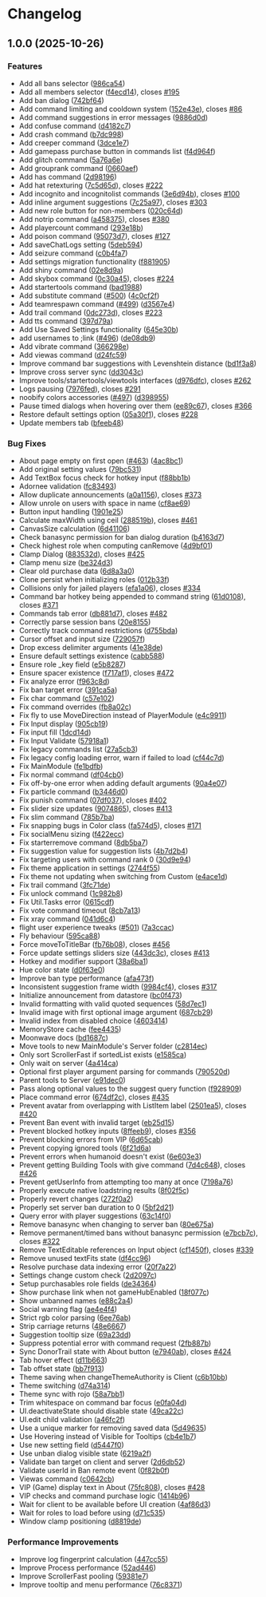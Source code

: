 # Changelog

## 1.0.0 (2025-10-26)


### Features

* Add all bans selector ([986ca54](https://github.com/kohls-admin/kohls-admin/commit/986ca5440bdbf8a7764be800d04516fc8fa617ab))
* Add all members selector ([f4ecd14](https://github.com/kohls-admin/kohls-admin/commit/f4ecd14a4e12dcf9d45f4b25af97e603715c3986)), closes [#195](https://github.com/kohls-admin/kohls-admin/issues/195)
* Add ban dialog ([742bf64](https://github.com/kohls-admin/kohls-admin/commit/742bf64eb2e412e960b75d2f2c8847c915ec4152))
* Add command limiting and cooldown system ([152e43e](https://github.com/kohls-admin/kohls-admin/commit/152e43eb1dbfaa3d48deff6adf389c02b6b8c9e2)), closes [#86](https://github.com/kohls-admin/kohls-admin/issues/86)
* Add command suggestions in error messages ([9886d0d](https://github.com/kohls-admin/kohls-admin/commit/9886d0d00b9e0eca13811af315495304d573a11f))
* Add confuse command ([d4182c7](https://github.com/kohls-admin/kohls-admin/commit/d4182c7163bdf538e6631af6382b92f15201af10))
* Add crash command ([b7dc998](https://github.com/kohls-admin/kohls-admin/commit/b7dc998c8af49b9bf08499fe96cfb501c981b0c3))
* Add creeper command ([3dce1e7](https://github.com/kohls-admin/kohls-admin/commit/3dce1e7fe56acc88a5209f2176611581e866a356))
* Add gamepass purchase button in commands list ([f4d964f](https://github.com/kohls-admin/kohls-admin/commit/f4d964f9854634fecbfb23c7fcfe2ba1d8126deb))
* Add glitch command ([5a76a6e](https://github.com/kohls-admin/kohls-admin/commit/5a76a6e7ba07cef40f48ec555146a12b23e1e877))
* Add grouprank command ([0660aef](https://github.com/kohls-admin/kohls-admin/commit/0660aeffd5ae480ce43d28226a0e2f3d81c4aa57))
* Add has command ([2d98196](https://github.com/kohls-admin/kohls-admin/commit/2d98196ad79ba6ae3d6bfc30e640fe9fc5c4f5ec))
* Add hat retexturing ([7c5d65d](https://github.com/kohls-admin/kohls-admin/commit/7c5d65de5657560fcc09288e6f8728a80d083bf9)), closes [#222](https://github.com/kohls-admin/kohls-admin/issues/222)
* Add incognito and incognitolist commands ([3e6d94b](https://github.com/kohls-admin/kohls-admin/commit/3e6d94badc34130b7cecce17da7e7e9312a5c123)), closes [#100](https://github.com/kohls-admin/kohls-admin/issues/100)
* Add inline argument suggestions ([7c25a97](https://github.com/kohls-admin/kohls-admin/commit/7c25a970b0b69a4bf4a3db6af98637bb977b46af)), closes [#303](https://github.com/kohls-admin/kohls-admin/issues/303)
* Add new role button for non-members ([020c64d](https://github.com/kohls-admin/kohls-admin/commit/020c64d9d6ffc4d2e3c33b80ce71fc3ddcda27b9))
* Add notrip command ([a458375](https://github.com/kohls-admin/kohls-admin/commit/a4583751093ba7b94c2bac7935bbea152c01f638)), closes [#380](https://github.com/kohls-admin/kohls-admin/issues/380)
* Add playercount command ([293e18b](https://github.com/kohls-admin/kohls-admin/commit/293e18b68f93cfe0a159a7099f0bee4548dc5641))
* Add poison command ([95073d7](https://github.com/kohls-admin/kohls-admin/commit/95073d7945f48834c7df215bcb971c900475d32d)), closes [#127](https://github.com/kohls-admin/kohls-admin/issues/127)
* Add saveChatLogs setting ([5deb594](https://github.com/kohls-admin/kohls-admin/commit/5deb594a226cffa007c01569783567b173f2cf76))
* Add seizure command ([c0b4fa7](https://github.com/kohls-admin/kohls-admin/commit/c0b4fa7e5e6535d59851f930a720446f83cbd53d))
* Add settings migration functionality ([f881905](https://github.com/kohls-admin/kohls-admin/commit/f8819050ec25c249986301b9dcf60336195b02b6))
* Add shiny command ([02e8d9a](https://github.com/kohls-admin/kohls-admin/commit/02e8d9adf52d85c28f9c486007fc5d94336f3cc6))
* Add skybox command ([0c30a45](https://github.com/kohls-admin/kohls-admin/commit/0c30a4510527005f54d0661a12f05d5d63d01d68)), closes [#224](https://github.com/kohls-admin/kohls-admin/issues/224)
* Add startertools command ([bad1988](https://github.com/kohls-admin/kohls-admin/commit/bad198891ae0ae20658645a95a8f5516352a8227))
* Add substitute command ([#500](https://github.com/kohls-admin/kohls-admin/issues/500)) ([4c0cf2f](https://github.com/kohls-admin/kohls-admin/commit/4c0cf2faf153d6d19e316d8df4c550d396d2db6f))
* Add teamrespawn command ([#499](https://github.com/kohls-admin/kohls-admin/issues/499)) ([d3567e4](https://github.com/kohls-admin/kohls-admin/commit/d3567e4d9e0d9bf87111f03771b90a2a8a08cb32))
* Add trail command ([0dc273d](https://github.com/kohls-admin/kohls-admin/commit/0dc273d39561484c0f125466ced2a6d15c2d1c89)), closes [#223](https://github.com/kohls-admin/kohls-admin/issues/223)
* Add tts command ([397d79a](https://github.com/kohls-admin/kohls-admin/commit/397d79a821e749b73180d40768e17f8d89173580))
* Add Use Saved Settings functionality ([645e30b](https://github.com/kohls-admin/kohls-admin/commit/645e30b639f6a5f209fee46426d3cb57d7ae65ec))
* add usernames to ;link ([#496](https://github.com/kohls-admin/kohls-admin/issues/496)) ([de08db9](https://github.com/kohls-admin/kohls-admin/commit/de08db9153e94ca12418044c477ba60d2f8440e9))
* Add vibrate command ([366298e](https://github.com/kohls-admin/kohls-admin/commit/366298ef175cdbb881fce6f0951d16d28bd3d0ad))
* Add viewas command ([d24fc59](https://github.com/kohls-admin/kohls-admin/commit/d24fc5953a75a893a103c2f4c4adc80946f43264))
* Improve command bar suggestions with Levenshtein distance ([bd1f3a8](https://github.com/kohls-admin/kohls-admin/commit/bd1f3a8971fb5a53a615ae4ae325d9bba8c7e9e5))
* Improve cross server sync ([dd3043c](https://github.com/kohls-admin/kohls-admin/commit/dd3043c7d3b1b2ca547859ce8cd0d7bc16a4891b))
* Improve tools/startertools/viewtools interfaces ([d976dfc](https://github.com/kohls-admin/kohls-admin/commit/d976dfcd930971405e42ff4cf0c114155ce84403)), closes [#262](https://github.com/kohls-admin/kohls-admin/issues/262)
* Logs pausing ([7976fed](https://github.com/kohls-admin/kohls-admin/commit/7976fed61f80dd37004d70b99a365b9b99926dc0)), closes [#291](https://github.com/kohls-admin/kohls-admin/issues/291)
* noobify colors accessories ([#497](https://github.com/kohls-admin/kohls-admin/issues/497)) ([d398955](https://github.com/kohls-admin/kohls-admin/commit/d398955a5e3c4113307355338e52029801bc3341))
* Pause timed dialogs when hovering over them ([ee89c67](https://github.com/kohls-admin/kohls-admin/commit/ee89c6796dea9015676e8827fe60b40c4cd05373)), closes [#366](https://github.com/kohls-admin/kohls-admin/issues/366)
* Restore default settings option ([05a30f1](https://github.com/kohls-admin/kohls-admin/commit/05a30f140f53307653f0d2b2d65ada5b92f25d63)), closes [#228](https://github.com/kohls-admin/kohls-admin/issues/228)
* Update members tab ([bfeeb48](https://github.com/kohls-admin/kohls-admin/commit/bfeeb48affb2b2857f7a96b3ced1b41f50fce817))


### Bug Fixes

* About page empty on first open ([#463](https://github.com/kohls-admin/kohls-admin/issues/463)) ([4ac8bc1](https://github.com/kohls-admin/kohls-admin/commit/4ac8bc1e9203da00a9ed781beb5cb042d986dd33))
* Add original setting values ([79bc531](https://github.com/kohls-admin/kohls-admin/commit/79bc531a81ebbba1dc62b0758bff2b95a2613d87))
* Add TextBox focus check for hotkey input ([f88bb1b](https://github.com/kohls-admin/kohls-admin/commit/f88bb1bb7e526af8ffeac27fa651d0faf34b32fe))
* Adornee validation ([fc83493](https://github.com/kohls-admin/kohls-admin/commit/fc834937d3564c115fe7b3c73cb51312890d1db4))
* Allow duplicate announcements ([a0a1156](https://github.com/kohls-admin/kohls-admin/commit/a0a1156e9b2faf132f46f489c334d113050730ef)), closes [#373](https://github.com/kohls-admin/kohls-admin/issues/373)
* Allow unrole on users with space in name ([cf8ae69](https://github.com/kohls-admin/kohls-admin/commit/cf8ae69c9dc228ef1252a5705d95ce9aa375c3d9))
* Button input handling ([1901e25](https://github.com/kohls-admin/kohls-admin/commit/1901e253d0dfddeac8af9aa3328046d7d45f7047))
* Calculate maxWidth using ceil ([288519b](https://github.com/kohls-admin/kohls-admin/commit/288519b176438b69bd381c69b97e432ee58b4394)), closes [#461](https://github.com/kohls-admin/kohls-admin/issues/461)
* CanvasSize calculation ([6d41106](https://github.com/kohls-admin/kohls-admin/commit/6d41106b5ed234555b4e29a9e5f1f43220130813))
* Check banasync permission for ban dialog duration ([b4163d7](https://github.com/kohls-admin/kohls-admin/commit/b4163d786fc5c95ffb69dc8a9a4c1645d2b53762))
* Check highest role when computing canRemove ([4d9bf01](https://github.com/kohls-admin/kohls-admin/commit/4d9bf01839a09e28a33b948383a8dbadfdcd63b5))
* Clamp Dialog ([883532d](https://github.com/kohls-admin/kohls-admin/commit/883532d6211c956c9efd1598a07fe31342856f62)), closes [#425](https://github.com/kohls-admin/kohls-admin/issues/425)
* Clamp menu size ([be324d3](https://github.com/kohls-admin/kohls-admin/commit/be324d3807aa1a06d4c48004150b0da7b9966452))
* Clear old purchase data ([6d8a3a0](https://github.com/kohls-admin/kohls-admin/commit/6d8a3a0b36dd48b4ac39ba73df5c0b610019c99d))
* Clone persist when initializing roles ([012b33f](https://github.com/kohls-admin/kohls-admin/commit/012b33f86a59d3a95d463fbcd58eabea7a24b060))
* Collisions only for jailed players ([efa1a06](https://github.com/kohls-admin/kohls-admin/commit/efa1a0607ff05a32505548d0926147aa6068ffad)), closes [#334](https://github.com/kohls-admin/kohls-admin/issues/334)
* Command bar hotkey being appended to command string ([61d0108](https://github.com/kohls-admin/kohls-admin/commit/61d0108373a81ad3718db25f9619a290a7c32fba)), closes [#371](https://github.com/kohls-admin/kohls-admin/issues/371)
* Commands tab error ([db881d7](https://github.com/kohls-admin/kohls-admin/commit/db881d75697be29d4694d1eb48ed6048dc759197)), closes [#482](https://github.com/kohls-admin/kohls-admin/issues/482)
* Correctly parse session bans ([20e8155](https://github.com/kohls-admin/kohls-admin/commit/20e8155b6d05244666fed3e36b0a065bcdaac0cd))
* Correctly track command restrictions ([d755bda](https://github.com/kohls-admin/kohls-admin/commit/d755bda3f820b2f1d8c9a96d484f79039b9fb09a))
* Cursor offset and input size ([729057f](https://github.com/kohls-admin/kohls-admin/commit/729057fc0c72e4951563062f1b848a5d2801582d))
* Drop excess delimiter arguments ([41e38de](https://github.com/kohls-admin/kohls-admin/commit/41e38de2c89581ea94c084e9b2d6812c004fe691))
* Ensure default settings existence ([cabb588](https://github.com/kohls-admin/kohls-admin/commit/cabb588683735613958d1b416aeebfaf03fc071a))
* Ensure role _key field ([e5b8287](https://github.com/kohls-admin/kohls-admin/commit/e5b8287b2a86b543301310aeb411e72ba0f3c840))
* Ensure spacer existence ([f717af1](https://github.com/kohls-admin/kohls-admin/commit/f717af1edc4dfa397f382e5475bab692bd4f71de)), closes [#472](https://github.com/kohls-admin/kohls-admin/issues/472)
* Fix analyze error ([f963c8d](https://github.com/kohls-admin/kohls-admin/commit/f963c8da786c23cd0f82b7d0f58e0b60f11a6d52))
* Fix ban target error ([391ca5a](https://github.com/kohls-admin/kohls-admin/commit/391ca5aea9b6e7b9fb31a5a1328528d55d58b85e))
* Fix char command ([c57e102](https://github.com/kohls-admin/kohls-admin/commit/c57e10276d6413d420ddba64613467d9b6a15f26))
* Fix command overrides ([fb8a02c](https://github.com/kohls-admin/kohls-admin/commit/fb8a02c074b6ff5489f637663087b25f4b6a4c42))
* Fix fly to use MoveDirection instead of PlayerModule ([e4c9911](https://github.com/kohls-admin/kohls-admin/commit/e4c99117b9b21de7dab6ef41c0fd8e6b8a567504))
* Fix Input display ([905cb19](https://github.com/kohls-admin/kohls-admin/commit/905cb1961b656f6d8aff2091be714457df856cc1))
* Fix input fill ([1dcd14d](https://github.com/kohls-admin/kohls-admin/commit/1dcd14da73fefab19bab902b27801be17acc7703))
* Fix Input Validate ([57918a1](https://github.com/kohls-admin/kohls-admin/commit/57918a15e11b44d23cace8de3b5da6d52a57fadc))
* Fix legacy commands list ([27a5cb3](https://github.com/kohls-admin/kohls-admin/commit/27a5cb39ed910d46d0abc75bba20d7f351c2a759))
* Fix legacy config loading error, warn if failed to load ([cf44c7d](https://github.com/kohls-admin/kohls-admin/commit/cf44c7dd6908c85733716ebae49eb0ea902bedfb))
* Fix MainModule ([fe1bdfb](https://github.com/kohls-admin/kohls-admin/commit/fe1bdfb6b19a6789c514d76f8eee867ef7b11b54))
* Fix normal command ([df04cb0](https://github.com/kohls-admin/kohls-admin/commit/df04cb0d356d2ac973e4790afa5b8a62424f6dce))
* Fix off-by-one error when adding default arguments ([90a4e07](https://github.com/kohls-admin/kohls-admin/commit/90a4e071391bec61fa9fcf29c84a70bc89de85cd))
* Fix particle command ([b3446d0](https://github.com/kohls-admin/kohls-admin/commit/b3446d0394f78ef45d442dfe5f382731b3847332))
* Fix punish command ([07df037](https://github.com/kohls-admin/kohls-admin/commit/07df0374c41330c5df9ad2d3beb5c210ca6b4b9e)), closes [#402](https://github.com/kohls-admin/kohls-admin/issues/402)
* Fix slider size updates ([9074865](https://github.com/kohls-admin/kohls-admin/commit/90748650e6bfe863b24f383ff4cfe72e73b5c7a2)), closes [#413](https://github.com/kohls-admin/kohls-admin/issues/413)
* Fix slim command ([785b7ba](https://github.com/kohls-admin/kohls-admin/commit/785b7baeb76e93637b2d2a350bd2855551b7d6cd))
* Fix snapping bugs in Color class ([fa574d5](https://github.com/kohls-admin/kohls-admin/commit/fa574d5e293030a3155cbfab4d069982817e3151)), closes [#171](https://github.com/kohls-admin/kohls-admin/issues/171)
* Fix socialMenu sizing ([f422ecc](https://github.com/kohls-admin/kohls-admin/commit/f422ecc16bf50ea39a09b20bf72c2febf7b3fe52))
* Fix starterremove command ([8db5ba7](https://github.com/kohls-admin/kohls-admin/commit/8db5ba768b9459194cc4656d96f6687a8729fb98))
* Fix suggestion value for suggestion lists ([4b7d2b4](https://github.com/kohls-admin/kohls-admin/commit/4b7d2b41d4ea28e10b96142ce335b69efd1c9114))
* Fix targeting users with command rank 0 ([30d9e94](https://github.com/kohls-admin/kohls-admin/commit/30d9e942c3e27fec8f16fb5fddf3e1145acaa236))
* Fix theme application in settings ([2744f55](https://github.com/kohls-admin/kohls-admin/commit/2744f55aea1a02975909dcfe14df11bf35c55330))
* Fix theme not updating when switching from Custom ([e4ace1d](https://github.com/kohls-admin/kohls-admin/commit/e4ace1d7e449d6ee8daab4d40bc8a023db437ee5))
* Fix trail command ([3fc71de](https://github.com/kohls-admin/kohls-admin/commit/3fc71de57d18e1e2c7e72e65fc721fb043bf8532))
* Fix unlock command ([1c982b8](https://github.com/kohls-admin/kohls-admin/commit/1c982b89607c171c213b87048712028933d96ab8))
* Fix Util.Tasks error ([0615cdf](https://github.com/kohls-admin/kohls-admin/commit/0615cdf20ba614afd667c12b54d70c2f6a63941a))
* Fix vote command timeout ([8cb7a13](https://github.com/kohls-admin/kohls-admin/commit/8cb7a1353ef19e9cc995487ca2fe2178f0cd62ac))
* Fix xray command ([041d6c4](https://github.com/kohls-admin/kohls-admin/commit/041d6c494a1751c2a8f3dd1e2cc7ff7a50a186d1))
* flight user experience tweaks ([#501](https://github.com/kohls-admin/kohls-admin/issues/501)) ([7a3ccac](https://github.com/kohls-admin/kohls-admin/commit/7a3ccac5f021efd48fa37d349c0283f949ac5fd2))
* Fly behaviour ([595ca88](https://github.com/kohls-admin/kohls-admin/commit/595ca88bc38f2b5f09407bcebd83e663bd5b111d))
* Force moveToTitleBar ([fb76b08](https://github.com/kohls-admin/kohls-admin/commit/fb76b0866dc495808481f742e19291952dbfeca5)), closes [#456](https://github.com/kohls-admin/kohls-admin/issues/456)
* Force update settings sliders size ([443dc3c](https://github.com/kohls-admin/kohls-admin/commit/443dc3c6af0f1325eaa110341571265ad5bf4b86)), closes [#413](https://github.com/kohls-admin/kohls-admin/issues/413)
* Hotkey and modifier support ([38a6ba1](https://github.com/kohls-admin/kohls-admin/commit/38a6ba1bf0a6eed06ffe00b2386ab5c5af404438))
* Hue color state ([d0f63e0](https://github.com/kohls-admin/kohls-admin/commit/d0f63e0eb4672d5a4137ac62a783dbf661182b30))
* Improve ban type performance ([afa473f](https://github.com/kohls-admin/kohls-admin/commit/afa473fb207379405dfda9c499291db5b26e1250))
* Inconsistent suggestion frame width ([9984cf4](https://github.com/kohls-admin/kohls-admin/commit/9984cf4b9621898e1ca026f7326747824c69a3a6)), closes [#317](https://github.com/kohls-admin/kohls-admin/issues/317)
* Initialize announcement from datastore ([bc0f473](https://github.com/kohls-admin/kohls-admin/commit/bc0f473a2cf98d6e7feaa34f90e767a48fd7554d))
* Invalid formatting with valid quoted sequences ([58d7ec1](https://github.com/kohls-admin/kohls-admin/commit/58d7ec159f5d87660182fdeb62fbd4c29d957464))
* Invalid image with first optional image argument ([687cb29](https://github.com/kohls-admin/kohls-admin/commit/687cb29fd4857c46f23ccccecf93a6cd733ae01d))
* Invalid index from disabled choice ([4603414](https://github.com/kohls-admin/kohls-admin/commit/460341481479783ef5c3073bef4703bcf1368e3f))
* MemoryStore cache ([fee4435](https://github.com/kohls-admin/kohls-admin/commit/fee4435cbcfbbaee8835cf0b8c3a7e17a9976c86))
* Moonwave docs ([bd1687c](https://github.com/kohls-admin/kohls-admin/commit/bd1687c1d66024c91edee85d6332d008338ecd79))
* Move tools to new MainModule's Server folder ([c2814ec](https://github.com/kohls-admin/kohls-admin/commit/c2814ec476f823fee9b99cdfb9751d76e58928e3))
* Only sort ScrollerFast if sortedList exists ([e1585ca](https://github.com/kohls-admin/kohls-admin/commit/e1585ca2199e4102076f3392e1974f8f748c9326))
* Only wait on server ([4a414ca](https://github.com/kohls-admin/kohls-admin/commit/4a414ca2806279c120b1bf4427bf14a1c629c415))
* Optional first player argument parsing for commands ([790520d](https://github.com/kohls-admin/kohls-admin/commit/790520dfc514a95c4d7ed85938a621e11ef5381d))
* Parent tools to Server ([e91dec0](https://github.com/kohls-admin/kohls-admin/commit/e91dec00681c1d21b790bf9218236de49765937f))
* Pass along optional values to the suggest query function ([f928909](https://github.com/kohls-admin/kohls-admin/commit/f9289094e694fde4d1fc79873d1ee42131b5e43c))
* Place command error ([674df2c](https://github.com/kohls-admin/kohls-admin/commit/674df2c374f1d13f6501a10addd0be3cd9913c93)), closes [#435](https://github.com/kohls-admin/kohls-admin/issues/435)
* Prevent avatar from overlapping with ListItem label ([2501ea5](https://github.com/kohls-admin/kohls-admin/commit/2501ea50531a7a7dceafc28be85d3eb89cc3938d)), closes [#420](https://github.com/kohls-admin/kohls-admin/issues/420)
* Prevent Ban event with invalid target ([eb25d15](https://github.com/kohls-admin/kohls-admin/commit/eb25d15ffee91e5a1805ab5e5662c402f9bc44c1))
* Prevent blocked hotkey inputs ([8ffeeb9](https://github.com/kohls-admin/kohls-admin/commit/8ffeeb952e532273fc3cd13e282ca5aec8ca121b)), closes [#356](https://github.com/kohls-admin/kohls-admin/issues/356)
* Prevent blocking errors from VIP ([6d65cab](https://github.com/kohls-admin/kohls-admin/commit/6d65cab3a91e478cc7f117586026d1dab8209219))
* Prevent copying ignored tools ([6f21d6a](https://github.com/kohls-admin/kohls-admin/commit/6f21d6ac2065c21742a4648bf6991b7681ee8e91))
* Prevent errors when humanoid doesn't exist ([6e603e3](https://github.com/kohls-admin/kohls-admin/commit/6e603e37aef98d9ea26633d32f081b3ebdd59586))
* Prevent getting Building Tools with give command ([7d4c648](https://github.com/kohls-admin/kohls-admin/commit/7d4c648181644dec1f1e88259ab0276c302d0071)), closes [#426](https://github.com/kohls-admin/kohls-admin/issues/426)
* Prevent getUserInfo from attempting too many at once ([7198a76](https://github.com/kohls-admin/kohls-admin/commit/7198a767a474795217447b0f71bdea3292182b55))
* Properly execute native loadstring results ([8f02f5c](https://github.com/kohls-admin/kohls-admin/commit/8f02f5cfd9516a477f2939ba973e44a246d14440))
* Properly revert changes ([272f0a2](https://github.com/kohls-admin/kohls-admin/commit/272f0a2441491e2b93025281324060fea44b4040))
* Properly set server ban duration to 0 ([5bf2d21](https://github.com/kohls-admin/kohls-admin/commit/5bf2d215fa373e16153b2d298720976d198fd8d3))
* Query error with player suggestions ([63c14f0](https://github.com/kohls-admin/kohls-admin/commit/63c14f0cf20c0bbdff24d9631157117eed2253a0))
* Remove banasync when changing to server ban ([80e675a](https://github.com/kohls-admin/kohls-admin/commit/80e675ad6e629459085b25d5795c43099b476a15))
* Remove permanent/timed bans without banasync permission ([e7bcb7c](https://github.com/kohls-admin/kohls-admin/commit/e7bcb7c2ebc6dc308c3a9241bf381c0907691c0e)), closes [#322](https://github.com/kohls-admin/kohls-admin/issues/322)
* Remove TextEditable references on Input object ([cf1450f](https://github.com/kohls-admin/kohls-admin/commit/cf1450f7d7df3fd931e9946b8eba5fade9d0a109)), closes [#339](https://github.com/kohls-admin/kohls-admin/issues/339)
* Remove unused textFits state ([df4cc96](https://github.com/kohls-admin/kohls-admin/commit/df4cc96bb4ecef97a389a0a679481035a72c20ba))
* Resolve purchase data indexing error ([20f7a22](https://github.com/kohls-admin/kohls-admin/commit/20f7a22931cf08c5f7b4ef90c122dd94ba033847))
* Settings change custom check ([2d2097c](https://github.com/kohls-admin/kohls-admin/commit/2d2097cf3d33d99ffe15ff9803e35fe27b582839))
* Setup purchasables role fields ([de34364](https://github.com/kohls-admin/kohls-admin/commit/de343648405a85978aceb9cd4f2c2f1f43fe8d3e))
* Show purchase link when not gameHubEnabled ([18f077c](https://github.com/kohls-admin/kohls-admin/commit/18f077cd39603c3613753547f2766ae405e50f65))
* Show unbanned names ([e88c2a4](https://github.com/kohls-admin/kohls-admin/commit/e88c2a4365149fba35a4c7b1c105c9e3704d2707))
* Social warning flag ([ae4e4f4](https://github.com/kohls-admin/kohls-admin/commit/ae4e4f4ca41aaefa7dc5b6c1cb36051c0ee4841d))
* Strict rgb color parsing ([6ee76ab](https://github.com/kohls-admin/kohls-admin/commit/6ee76abea7f88540dc3dab278a30af41396f15ea))
* Strip carriage returns ([48e6667](https://github.com/kohls-admin/kohls-admin/commit/48e6667804169f7b449fc899fd879ec510604de3))
* Suggestion tooltip size ([69a23dd](https://github.com/kohls-admin/kohls-admin/commit/69a23dd19191018ce8e4e56498be1d9fe15af61d))
* Suppress potential error with command request ([2fb887b](https://github.com/kohls-admin/kohls-admin/commit/2fb887b5392508589ea9e8bd00f3a1dbe43c65c7))
* Sync DonorTrail state with About button ([e7940ab](https://github.com/kohls-admin/kohls-admin/commit/e7940abfcc76ef5f5be9bfd255f6e48192c9bd55)), closes [#424](https://github.com/kohls-admin/kohls-admin/issues/424)
* Tab hover effect ([d11b663](https://github.com/kohls-admin/kohls-admin/commit/d11b663582f9fa441136aa4d929466dde808fca4))
* Tab offset state ([bb7f913](https://github.com/kohls-admin/kohls-admin/commit/bb7f91327f852e73841e7a13926d09275757f188))
* Theme saving when changeThemeAuthority is Client ([c6b10bb](https://github.com/kohls-admin/kohls-admin/commit/c6b10bb15af8cf871dee9f1d3d89fdfc071acd39))
* Theme switching ([d74a314](https://github.com/kohls-admin/kohls-admin/commit/d74a314fdb68ad201427502777ac3aa3a4d6c10d))
* Theme sync with rojo ([58a7bb1](https://github.com/kohls-admin/kohls-admin/commit/58a7bb1ba042b3b68326185ff42e5ff95a79b326))
* Trim whitespace on command bar focus ([e0fa04d](https://github.com/kohls-admin/kohls-admin/commit/e0fa04dfa0837dbecd202c7bb1254b03cfc2227a))
* UI.deactivateState should disable state ([49ca22c](https://github.com/kohls-admin/kohls-admin/commit/49ca22c23028c168dff3b63cc6f93a42499cac6b))
* UI.edit child validation ([a46fc2f](https://github.com/kohls-admin/kohls-admin/commit/a46fc2fe8e7be3dde7069e8c063f56f146957735))
* Use a unique marker for removing saved data ([5d49635](https://github.com/kohls-admin/kohls-admin/commit/5d496354498289907671f3089afff66be82b9c17))
* Use Hovering instead of Visible for Tooltips ([cb4e1b7](https://github.com/kohls-admin/kohls-admin/commit/cb4e1b7e062bf98d397114d5e5620e2eaa412990))
* Use new setting field ([d5447f0](https://github.com/kohls-admin/kohls-admin/commit/d5447f0a1a67e5df31a38e913b90130723882a67))
* Use unban dialog visible state ([6219a2f](https://github.com/kohls-admin/kohls-admin/commit/6219a2fb644bc48d7ca12b1b7bfb7ffd35e17606))
* Validate ban target on client and server ([2d6db52](https://github.com/kohls-admin/kohls-admin/commit/2d6db52b336530b125808dc375714a3b2d82f13d))
* Validate userId in Ban remote event ([0f82b0f](https://github.com/kohls-admin/kohls-admin/commit/0f82b0fc38ba760654f0ec19ca6ed5a0da8f49c3))
* Viewas command ([c0642cb](https://github.com/kohls-admin/kohls-admin/commit/c0642cb5139023e4da2366af31ed6e4e8218af79))
* VIP (Game) display text in About ([75fc808](https://github.com/kohls-admin/kohls-admin/commit/75fc80895c03984682573d346812bc523eaa7b92)), closes [#428](https://github.com/kohls-admin/kohls-admin/issues/428)
* VIP checks and command purchase logic ([1414b96](https://github.com/kohls-admin/kohls-admin/commit/1414b9686979415e68616062e7a5cb3e851166b9))
* Wait for client to be available before UI creation ([4af86d3](https://github.com/kohls-admin/kohls-admin/commit/4af86d3517746c8fa8337e1a62ed108cf86ad34d))
* Wait for roles to load before using ([d71c535](https://github.com/kohls-admin/kohls-admin/commit/d71c53560b9eb9522e80e604ead83f9f7696b1c8))
* Window clamp positioning ([d8819de](https://github.com/kohls-admin/kohls-admin/commit/d8819de311c8a1e1c4a9fe4bbb3458298f98d87f))


### Performance Improvements

* Improve log fingerprint calculation ([447cc55](https://github.com/kohls-admin/kohls-admin/commit/447cc5593a12fcff1177430de9b3bed4efce7477))
* Improve Process performance ([52ad446](https://github.com/kohls-admin/kohls-admin/commit/52ad446b9a4e673e1bf6d127a1ea4002bb9f9e17))
* Improve ScrollerFast pooling ([59381e7](https://github.com/kohls-admin/kohls-admin/commit/59381e7323fa11cf843f12852f5491c3d69f853c))
* Improve tooltip and menu performance ([76c8371](https://github.com/kohls-admin/kohls-admin/commit/76c837167d716494c366089fa0721e12032cfbcc))
